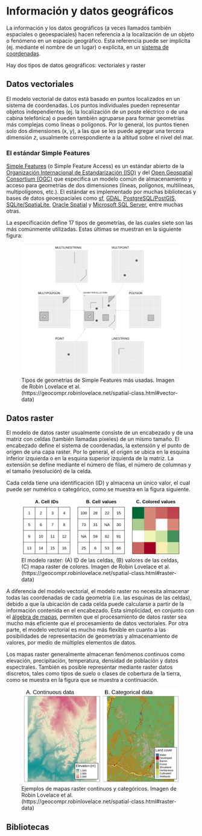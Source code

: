 # Información y datos geográficos

La información y los datos geográficos (a veces llamados también espaciales o geoespaciales) hacen referencia a la localización de un objeto o fenómeno en un espacio geográfico. Esta referencia puede ser implícita (ej. mediante el nombre de un lugar) o explícita, en un [sistema de coordenadas](https://en.wikipedia.org/wiki/Geographic_coordinate_system).

Hay dos tipos de datos geográficos: vectoriales y raster

## Datos vectoriales
El modelo vectorial de datos está basado en puntos localizados en un sistema de coordenadas. Los puntos individuales pueden representar objetos independientes (ej. la localización de un poste eléctrico o de una cabina telefónica) o pueden también agruparse para formar geometrías más complejas como líneas o polígonos. Por lo general, los puntos tienen solo dos dimensiones (x, y), a las que se les puede agregar una tercera dimensión _z_, usualmente correspondiente a la altitud sobre el nivel del mar.

### El estándar Simple Features
[Simple Features](https://www.ogc.org/standards/sfa) (o Simple Feature Access) es un estándar abierto de la [Organización Internacional de Estandarización (ISO)](https://iso.org/) y del [Open Geospatial Consortium (OGC)](https://www.ogc.org/) que especifica un modelo común de almacenamiento y acceso para geometrías de dos dimensiones (líneas, polígonos, multilíneas, multipolígonos, etc.). El estándar es implementado por muchas bibliotecas y bases de datos geoespaciales como [sf](https://cran.r-project.org/web/packages/sf/index.html), [GDAL](https://gdal.org/), [PostgreSQL/PostGIS](https://en.wikipedia.org/wiki/PostGIS), [SQLite/SpatiaLite](https://www.gaia-gis.it/fossil/libspatialite/), [Oracle Spatial](https://www.oracle.com/database/technologies/spatialandgraph.html) y [Microsoft SQL Server](https://www.microsoft.com/en-us/sql-server/), entre muchas otras.

La especificación define 17 tipos de geometrías, de las cuales siete son las más comúnmente utilizadas. Estas últimas se muestran en la siguiente figura:

<figure>
  <img src="img/sf_types.png" alt="Tipos de geometrías de Simple Features más usadas">
  <figcaption>Tipos de geometrías de Simple Features más usadas. Imagen de Robin Lovelace et al. (https://geocompr.robinlovelace.net/spatial-class.html#vector-data)</figcaption>
</figure>

## Datos raster
El modelo de datos raster usualmente consiste de un encabezado y de una matriz con celdas (también llamadas pixeles) de un mismo tamaño. El encabezado define el sistema de coordenadas, la extensión y el punto de origen de una capa raster. Por lo general, el origen se ubica en la esquina inferior izquierda o en la esquina superior izquierda de la matriz. La extensión se define mediante el número de filas, el número de columnas y el tamaño (resolución) de la celda.

Cada celda tiene una identificación (ID) y almacena un único valor, el cual puede ser numérico o categórico, como se muestra en la figura siguiente. 

<figure>
  <img src="img/modelo_raster.png" alt="El modelo raster: (A) ID de las celdas, (B) valores de las celdas, (C) mapa raster de colores">
  <figcaption>El modelo raster: (A) ID de las celdas, (B) valores de las celdas, (C) mapa raster de colores. Imagen de Robin Lovelace et al. (https://geocompr.robinlovelace.net/spatial-class.html#raster-data)</figcaption>
</figure>
  

A diferencia del modelo vectorial, el modelo raster no necesita almacenar todas las coordenadas de cada geometría (i.e. las esquinas de las celdas), debido a que la ubicación de cada celda puede calcularse a partir de la información contenida en el encabezado. Esta simplicidad, en conjunto con el [álgebra de mapas](https://en.wikipedia.org/wiki/Map_algebra), permiten que el procesamiento de datos raster sea mucho más eficiente que el procesamiento de datos vectoriales. Por otra parte, el modelo vectorial es mucho más flexible en cuanto a las posibilidades de representación de geometrías y almacenamiento de valores, por medio de múltiples elementos de datos.

Los mapas raster generalmente almacenan fenómenos continuos como elevación, precipitación, temperatura, densidad de población y datos espectrales. También es posible representar mediante raster datos discretos, tales como tipos de suelo o clases de cobertura de la tierra, como se muestra en la figura que se muestra a continuación.

<figure>
  <img src="img/raster_continuo_categorico.png" alt="Ejemplos de mapas raster continuos y categóricos">
  <figcaption>Ejemplos de mapas raster continuos y categóricos. Imagen de Robin Lovelace et al. (https://geocompr.robinlovelace.net/spatial-class.html#raster-data)</figcaption>
</figure>

## Bibliotecas 
